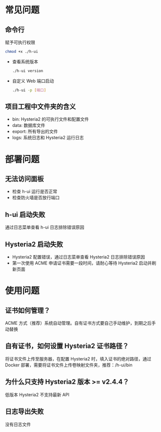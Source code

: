# 常见问题

## 命令行

赋予可执行权限

```bash
chmod +x ./h-ui
```

- 查看系统版本

  ```bash
  ./h-ui version
  ```

- 自定义 Web 端口启动

  ```bash
  ./h-ui -p [端口]
  ```

## 项目工程中文件夹的含义

- bin: Hysteria2 的可执行文件和配置文件
- data: 数据库文件
- export: 所有导出的文件
- logs: 系统日志和 Hysteria2 运行日志

# 部署问题

## 无法访问面板

- 检查 h-ui 运行是否正常
- 检查防火墙是否放行端口

## h-ui 启动失败

通过日志菜单查看 h-ui 日志排除错误原因

## Hysteria2 启动失败

- Hysteria2 配置错误，通过日志菜单查看 Hysteria2 日志排除错误原因
- 第一次使用 ACME 申请证书需要一段时间，请耐心等待 Hysteria2 启动并刷新页面

# 使用问题

## 证书如何管理？

ACME 方式（推荐）系统自动管理。自有证书方式要自己手动维护，到期之后手动替换

## 自有证书，如何设置 Hysteria2 证书路径？

将证书文件上传至服务器，在配置 Hysteria2 时，填入证书的绝对路径，通过 Docker 部署，需要将证书文件上传卷映射文件夹，推荐：/h-ui/bin

## 为什么只支持 Hysteria2 版本 >= v2.4.4？

低版本 Hysteria2 不支持最新 API

## 日志导出失败

没有日志文件